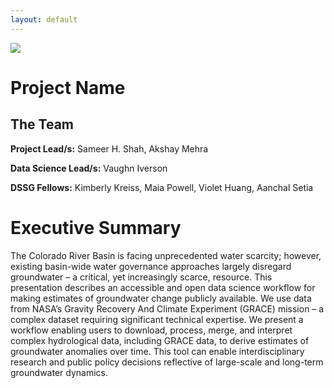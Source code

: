 ```yaml
---
layout: default
---
```


<img src="{{ site.url }}{{ site.baseurl }}/assets/img/eScience.png">


# Project Name

## The Team

**Project Lead/s:** Sameer H. Shah, Akshay Mehra

**Data Science Lead/s:** Vaughn Iverson

**DSSG Fellows:** Kimberly Kreiss, Maia Powell, Violet Huang, Aanchal Setia

# Executive Summary

The Colorado River Basin is facing unprecedented water scarcity; however, existing basin-wide water governance approaches largely disregard groundwater – a critical, yet increasingly scarce, resource. This presentation describes an accessible and open data science workflow for making estimates of groundwater change publicly available. We use data from NASA’s Gravity Recovery And Climate Experiment (GRACE) mission – a complex dataset requiring significant technical expertise. We present a workflow enabling users to download, process, merge, and interpret complex hydrological data, including GRACE data, to derive estimates of groundwater anomalies over time. This tool can enable interdisciplinary research and public policy decisions reflective of large-scale and long-term groundwater dynamics.
